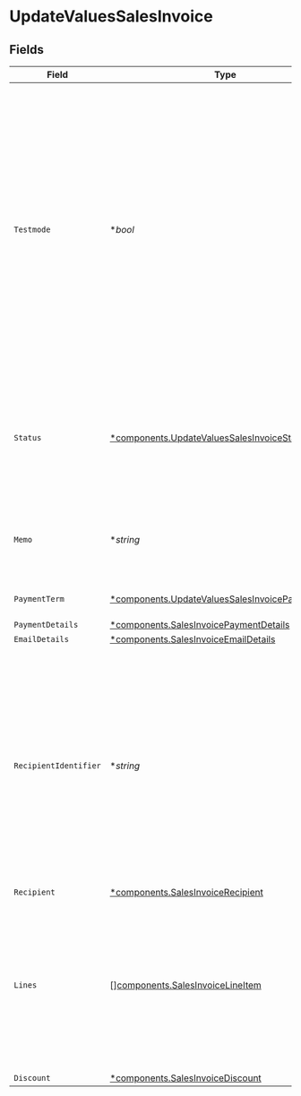 # UpdateValuesSalesInvoice


## Fields

| Field                                                                                                                                                                                                                                                                                                | Type                                                                                                                                                                                                                                                                                                 | Required                                                                                                                                                                                                                                                                                             | Description                                                                                                                                                                                                                                                                                          | Example                                                                                                                                                                                                                                                                                              |
| ---------------------------------------------------------------------------------------------------------------------------------------------------------------------------------------------------------------------------------------------------------------------------------------------------- | ---------------------------------------------------------------------------------------------------------------------------------------------------------------------------------------------------------------------------------------------------------------------------------------------------- | ---------------------------------------------------------------------------------------------------------------------------------------------------------------------------------------------------------------------------------------------------------------------------------------------------- | ---------------------------------------------------------------------------------------------------------------------------------------------------------------------------------------------------------------------------------------------------------------------------------------------------- | ---------------------------------------------------------------------------------------------------------------------------------------------------------------------------------------------------------------------------------------------------------------------------------------------------- |
| `Testmode`                                                                                                                                                                                                                                                                                           | **bool*                                                                                                                                                                                                                                                                                              | :heavy_minus_sign:                                                                                                                                                                                                                                                                                   | Most API credentials are specifically created for either live mode or test mode. For organization-level credentials<br/>such as OAuth access tokens, you can enable test mode by setting `testmode` to `true`.<br/><br/>Test entities cannot be retrieved when the endpoint is set to live mode, and vice versa. | false                                                                                                                                                                                                                                                                                                |
| `Status`                                                                                                                                                                                                                                                                                             | [*components.UpdateValuesSalesInvoiceStatus](../../models/components/updatevaluessalesinvoicestatus.md)                                                                                                                                                                                              | :heavy_minus_sign:                                                                                                                                                                                                                                                                                   | The status for the invoice to end up in.<br/><br/>Dependent parameters: `paymentDetails` for `paid`, `emailDetails` for `issued` and `paid`.                                                                                                                                                         | paid                                                                                                                                                                                                                                                                                                 |
| `Memo`                                                                                                                                                                                                                                                                                               | **string*                                                                                                                                                                                                                                                                                            | :heavy_minus_sign:                                                                                                                                                                                                                                                                                   | A free-form memo you can set on the invoice, and will be shown on the invoice PDF.                                                                                                                                                                                                                   | An updated memo!                                                                                                                                                                                                                                                                                     |
| `PaymentTerm`                                                                                                                                                                                                                                                                                        | [*components.UpdateValuesSalesInvoicePaymentTerm](../../models/components/updatevaluessalesinvoicepaymentterm.md)                                                                                                                                                                                    | :heavy_minus_sign:                                                                                                                                                                                                                                                                                   | The payment term to be set on the invoice.                                                                                                                                                                                                                                                           | 30 days                                                                                                                                                                                                                                                                                              |
| `PaymentDetails`                                                                                                                                                                                                                                                                                     | [*components.SalesInvoicePaymentDetails](../../models/components/salesinvoicepaymentdetails.md)                                                                                                                                                                                                      | :heavy_minus_sign:                                                                                                                                                                                                                                                                                   | N/A                                                                                                                                                                                                                                                                                                  |                                                                                                                                                                                                                                                                                                      |
| `EmailDetails`                                                                                                                                                                                                                                                                                       | [*components.SalesInvoiceEmailDetails](../../models/components/salesinvoiceemaildetails.md)                                                                                                                                                                                                          | :heavy_minus_sign:                                                                                                                                                                                                                                                                                   | N/A                                                                                                                                                                                                                                                                                                  |                                                                                                                                                                                                                                                                                                      |
| `RecipientIdentifier`                                                                                                                                                                                                                                                                                | **string*                                                                                                                                                                                                                                                                                            | :heavy_minus_sign:                                                                                                                                                                                                                                                                                   | An identifier tied to the recipient data. This should be a unique value based on data your system contains,<br/>so that both you and us know who we're referring to. It is a value you provide to us so that recipient management<br/>is not required to send a first invoice to a recipient.        | customer-xyz-0123                                                                                                                                                                                                                                                                                    |
| `Recipient`                                                                                                                                                                                                                                                                                          | [*components.SalesInvoiceRecipient](../../models/components/salesinvoicerecipient.md)                                                                                                                                                                                                                | :heavy_minus_sign:                                                                                                                                                                                                                                                                                   | N/A                                                                                                                                                                                                                                                                                                  |                                                                                                                                                                                                                                                                                                      |
| `Lines`                                                                                                                                                                                                                                                                                              | [][components.SalesInvoiceLineItem](../../models/components/salesinvoicelineitem.md)                                                                                                                                                                                                                 | :heavy_minus_sign:                                                                                                                                                                                                                                                                                   | Provide the line items for the invoice. Each line contains details such as a description of the item<br/>ordered and its price.<br/><br/>All lines must have the same currency as the invoice.                                                                                                       |                                                                                                                                                                                                                                                                                                      |
| `Discount`                                                                                                                                                                                                                                                                                           | [*components.SalesInvoiceDiscount](../../models/components/salesinvoicediscount.md)                                                                                                                                                                                                                  | :heavy_minus_sign:                                                                                                                                                                                                                                                                                   | N/A                                                                                                                                                                                                                                                                                                  |                                                                                                                                                                                                                                                                                                      |